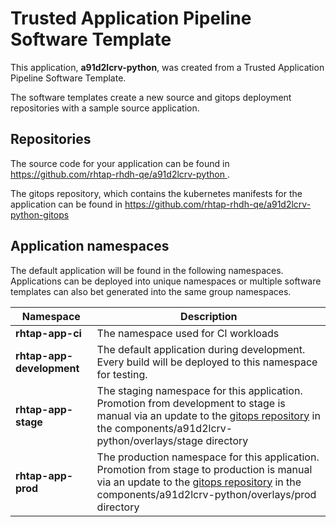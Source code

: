 # Trusted Application Pipeline Software Template

This application, **a91d2lcrv-python**, was created from a Trusted Application Pipeline Software Template.

The software templates create a new source and gitops deployment repositories with a sample source application. 

## Repositories

The source code for your application can be found in [https://github.com/rhtap-rhdh-qe/a91d2lcrv-python ](https://github.com/rhtap-rhdh-qe/a91d2lcrv-python ).
 
The gitops repository, which contains the kubernetes manifests for the application can be found in 
[https://github.com/rhtap-rhdh-qe/a91d2lcrv-python-gitops ](https://github.com/rhtap-rhdh-qe/a91d2lcrv-python-gitops ) 

## Application namespaces 

The default application will be found in the following namespaces. Applications can be deployed into unique namespaces or multiple software templates can also bet generated into the same group namespaces.  

|  Namespace   |  Description   |  
| -------- | -------- |
| **rhtap-app-ci** | The namespace used for CI workloads |
| **rhtap-app-development** | The default application during development. Every build will be deployed to this namespace for testing. |
| **rhtap-app-stage** | The staging namespace for this application. Promotion from development to stage is manual via an update to the [gitops repository](https://github.com/rhtap-rhdh-qe/a91d2lcrv-python-gitops ) in the components/a91d2lcrv-python/overlays/stage directory |
| **rhtap-app-prod** | The production namespace for this application. Promotion from stage to production is manual via an update to the [gitops repository](https://github.com/rhtap-rhdh-qe/a91d2lcrv-python-gitops ) in the components/a91d2lcrv-python/overlays/prod directory |